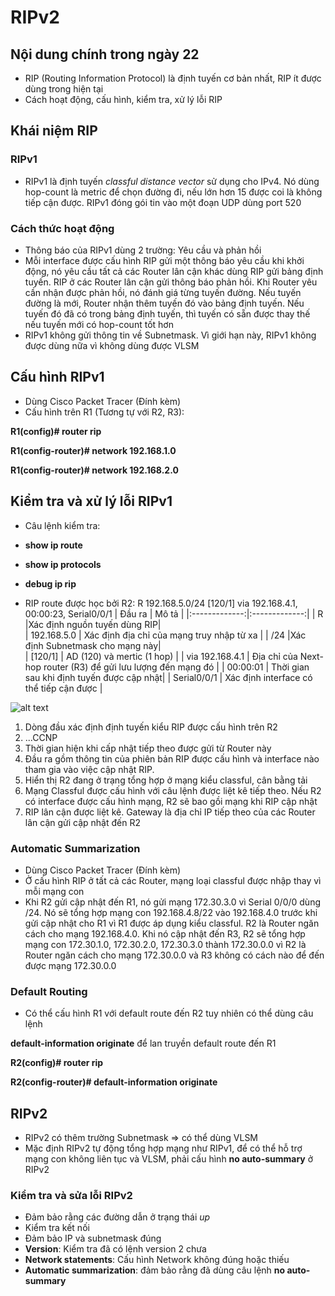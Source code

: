 # RIPv2

## Nội dung chính trong ngày 22

- RIP (Routing Information Protocol) là định tuyến cơ bản nhất, RIP ít được dùng trong hiện tại
- Cách hoạt động, cấu hình, kiểm tra, xử lý lỗi RIP

## Khái niệm RIP
### RIPv1
- RIPv1 là định tuyến *classful distance vector* sử dụng cho IPv4. Nó dùng hop-count là metric để chọn đường đi, nếu lớn hơn 15 được coi là không tiếp cận được. RIPv1 đóng gói tin vào một đoạn UDP dùng port 520
### Cách thức hoạt động
- Thông báo của RIPv1 dùng 2 trường: Yêu cầu và phản hồi
- Mỗi interface được cấu hình RIP gửi một thông báo yêu cầu khi khởi động, nó yêu cầu tất cả các Router lân cận khác dùng RIP gửi bảng định tuyến. RIP ở các Router lân cận gửi thông báo phản hồi. Khi Router yêu cần nhận được phản hồi, nó đánh giá từng tuyến đường. Nếu tuyến đường là mới, Router nhận thêm tuyến đó vào bảng định tuyến. Nếu tuyến đó đã có trong bảng định tuyến, thì tuyến có sẵn được thay thế nếu tuyến mới có hop-count tốt hơn
- RIPv1 không gửi thông tin về Subnetmask. Vì giới hạn này, RIPv1 không được dùng nữa vì không dùng được VLSM

## Cấu hình RIPv1
- Dùng Cisco Packet Tracer (Đính kèm)
- Cấu hình trên R1 (Tương tự với R2, R3):

 **R1(config)# router rip**
 
 **R1(config-router)# network 192.168.1.0**
 
 **R1(config-router)# network 192.168.2.0**

## Kiểm tra và xử lý lỗi RIPv1
- Câu lệnh kiểm tra:
 - **show ip route**
 - **show ip protocols**
 - **debug ip rip**

- RIP route được học bởi R2:
R 192.168.5.0/24 [120/1] via 192.168.4.1, 00:00:23, Serial0/0/1
| Đầu ra           | Mô tả      |
|:-------------:|:-------------:|
| R     |Xác định nguồn tuyến dùng RIP|  
| 192.168.5.0  |  Xác định địa chỉ của mạng truy nhập từ xa  |
| /24   |Xác định Subnetmask cho mạng này|          
| [120/1]    | AD (120) và mertic (1 hop)     |
| via 192.168.4.1      | Địa chỉ của Next-hop router (R3) để gửi lưu lượng đến mạng đó      |
| 00:00:01      |  Thời gian sau khi định tuyến được cập nhật|
| Serial0/0/1    |       Xác định interface có thể tiếp cận được        |

![alt text](https://i.imgur.com/ElHaSFy.png)
1. Dòng đầu xác định định tuyến kiểu RIP được cấu hình trên R2
2. ...CCNP
3. Thời gian hiện khi cấp nhật tiếp theo được gửi từ Router này 
4. Đầu ra gồm thông tin của phiên bản RIP được cấu hình và interface nào tham gia vào việc cập nhật RIP. 
5. Hiển thị R2 đang ở trạng tổng hợp ở mạng kiểu classful, cân bằng tải
6. Mạng Classful được cấu hình với câu lệnh được liệt kê tiếp theo. Nếu R2 có interface được cấu hình mạng, R2 sẽ bao gồi mạng khi RIP cập nhật
7. RIP lân cận được liệt kê. Gateway là địa chỉ IP tiếp theo của các Router lân cận gửi cập nhật đến R2

### Automatic Summarization
- Dùng Cisco Packet Tracer (Đính kèm)
- Ở cấu hình RIP ở tất cả các Router, mạng loại classful được nhập thay vì mỗi mạng con
- Khi R2 gửi cập nhật đến R1, nó gửi mạng 172.30.3.0 vì Serial 0/0/0 dùng /24. Nó sẽ tổng hợp mạng con 192.168.4.8/22 vào 192.168.4.0 trước khi gửi cập nhật cho R1 vì R1 được áp dụng kiểu classful. R2 là Router ngăn cách cho mạng 192.168.4.0. Khi nó cập nhật đến R3, R2 sẽ tổng hợp mạng con 172.30.1.0, 172.30.2.0, 172.30.3.0 thành 172.30.0.0 vì R2 là Router ngăn cách cho mạng 172.30.0.0 và R3 không có cách nào để đến được mạng 172.30.0.0
### Default Routing
- Có thể cấu hình R1 với default route đến R2 tuy nhiên có thể dùng câu lệnh

 **default-information originate** để lan truyền default route đến R1

 **R2(config)# router rip**

 **R2(config-router)# default-information originate** 

## RIPv2
- RIPv2 có thêm trường Subnetmask => có thể dùng VLSM
- Mặc định RIPv2 tự động tổng hợp mạng như RIPv1, để có thể hỗ trợ mạng con không liên tục và VLSM, phải cấu hình **no auto-summary** ở RIPv2

### Kiểm tra và sửa lỗi RIPv2
- Đảm bảo rằng các đường dẫn ở trạng thái *up*
- Kiểm tra kết nối
- Đảm bảo IP và subnetmask đúng
- **Version**: Kiểm tra đã có lệnh version 2 chưa
- **Network statements**: Cấu hình Network không đúng hoặc thiếu
- **Automatic summarization**: đảm bảo rằng đã dùng câu lệnh **no auto-summary**
